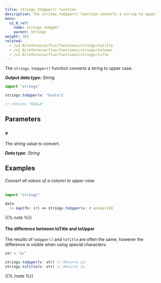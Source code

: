 ```yaml
---
title: strings.toUpper() function
description: The strings.toUpper() function converts a string to upper case.
menu:
  v2_0_ref:
    name: strings.toUpper
    parent: Strings
weight: 301
related:
  - /v2.0/reference/flux/functions/strings/totitle
  - /v2.0/reference/flux/functions/strings/tolower
  - /v2.0/reference/flux/functions/strings/title
---
```


The `strings.toUpper()` function converts a string to upper case.

_**Output data type:** String_

```js
import "strings"

strings.toUpper(v: "koala")

// returns "KOALA"
```

## Parameters

### v
The string value to convert.

_**Data type:** String_

## Examples

###### Convert all values of a column to upper case
```js
import "strings"

data
  |> map(fn: (r) => strings.toUpper(v: r.envVars))
```

{{% note %}}
#### The difference between toTitle and toUpper
The results of `toUpper()` and `toTitle` are often the same, however the difference
is visible when using special characters:

```js
str = "ǳ"

strings.toUpper(v: str) // Returns Ǳ
strings.toTitle(v: str) // Returns ǲ
```
{{% /note %}}
